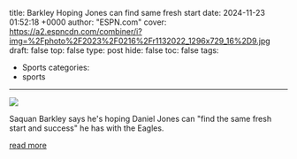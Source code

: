 title: Barkley Hoping Jones can find same fresh start
date: 2024-11-23 01:52:18 +0000
author: "ESPN.com"
cover: https://a2.espncdn.com/combiner/i?img=%2Fphoto%2F2023%2F0216%2Fr1132022_1296x729_16%2D9.jpg
draft: false
top: false
type: post
hide: false
toc: false
tags:
  - Sports
categories:
  - sports
---

![](https://a2.espncdn.com/combiner/i?img=%2Fphoto%2F2023%2F0216%2Fr1132022_1296x729_16%2D9.jpg)

Saquan Barkley says he's hoping Daniel Jones can "find the same fresh start and success" he has with the Eagles.

[read more](https://www.espn.com/nfl/story/_/id/42552009/ex-giant-barkley-rooting-fresh-start-success-jones)
